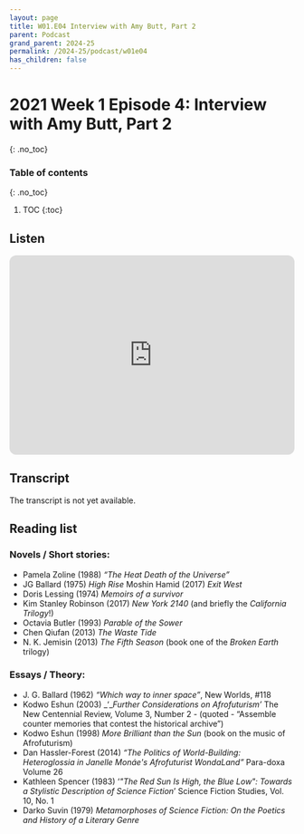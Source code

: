 ```yaml
---
layout: page
title: W01.E04 Interview with Amy Butt, Part 2
parent: Podcast
grand_parent: 2024-25
permalink: /2024-25/podcast/w01e04
has_children: false
---
```


# 2021 Week 1 Episode 4: Interview with Amy Butt, Part 2
{: .no_toc}

### Table of contents
{: .no_toc}

1. TOC
{:toc}

## Listen

<iframe style="border-radius:12px" src="https://open.spotify.com/embed/episode/5DY5wAljx03rhBo49rgRHO?utm_source=generator" width="100%" height="352" frameBorder="0" allowfullscreen="" allow="autoplay; clipboard-write; encrypted-media; fullscreen; picture-in-picture" loading="lazy"></iframe>

## Transcript

The transcript is not yet available.

## Reading list

### Novels / Short stories:

- Pamela Zoline (1988) _“The Heat Death of the Universe”_
- JG Ballard (1975) _High Rise_
Moshin Hamid (2017) _Exit West_
- Doris Lessing (1974) _Memoirs of a survivor_
- Kim Stanley Robinson (2017) _New York 2140_ (and briefly the _California Trilogy_!)
- Octavia Butler (1993) _Parable of the Sower_
- Chen Qiufan (2013) _The Waste Tide_
- N. K. Jemisin (2013) _The Fifth Season_ (book one of the _Broken Earth_ trilogy)

### Essays / Theory:

- J. G. Ballard (1962) _“Which way to inner space”_, New Worlds, \#118
- Kodwo Eshun (2003) _‘__Further Considerations on Afrofuturism’_ The New Centennial Review, Volume 3, Number 2 - (quoted -  “Assemble counter memories that contest the historical archive”)
- Kodwo Eshun (1998) _More Brilliant than the Sun_ (book on the music of Afrofuturism)
- Dan Hassler-Forest (2014) _“The Politics of World-Building: Heteroglossia in Janelle Monáe's Afrofuturist WondaLand”_ Para-doxa Volume 26
- Kathleen Spencer (1983) ‘_"The Red Sun Is High, the Blue Low": Towards a Stylistic Description of Science Fiction_’ Science Fiction Studies, Vol. 10, No. 1
- Darko Suvin (1979) _Metamorphoses of Science Fiction: On the Poetics and History of a Literary Genre_
